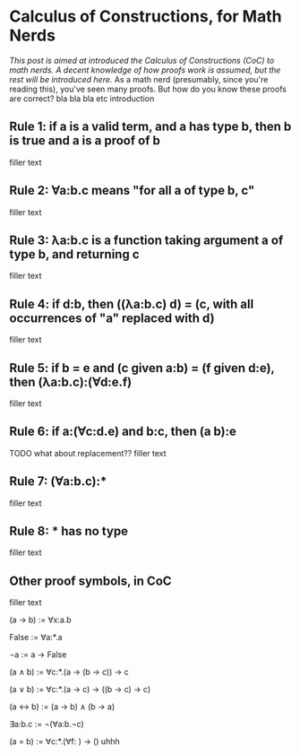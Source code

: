 # Calculus of Constructions, for Math Nerds
*This post is aimed at introduced the Calculus of Constructions (CoC) to math nerds.
A decent knowledge of how proofs work is assumed, but the rest will be introduced here.*
As a math nerd (presumably, since you're reading this), you've seen many proofs.
But how do you know these proofs are correct?
bla bla bla etc introduction
## Rule 1: if a is a valid term, and a has type b, then b is true and a is a proof of b
filler text
## Rule 2: ∀a:b.c means "for all a of type b, c"
filler text
## Rule 3: λa:b.c is a function taking argument a of type b, and returning c
filler text
## Rule 4: if d:b, then ((λa:b.c) d) = (c, with all occurrences of "a" replaced with d)
filler text
## Rule 5: if b = e and (c given a:b) = (f given d:e), then (λa:b.c):(∀d:e.f)
filler text
## Rule 6: if a:(∀c:d.e) and b:c, then (a b):e
TODO what about replacement??
filler text
## Rule 7: (∀a:b.c):\*
filler text
## Rule 8: \* has no type
filler text
## Other proof symbols, in CoC
filler text

(a → b) := ∀x:a.b

False := ∀a:*.a

¬a := a → False

(a ∧ b) := ∀c:*.(a → (b → c)) → c

(a ∨ b) := ∀c:*.(a → c) → ((b → c) → c)

(a ↔ b) := (a → b) ∧ (b → a)

∃a:b.c := ¬(∀a:b.¬c)

(a = b) := ∀c:*.(∀f: ) → () uhhh
